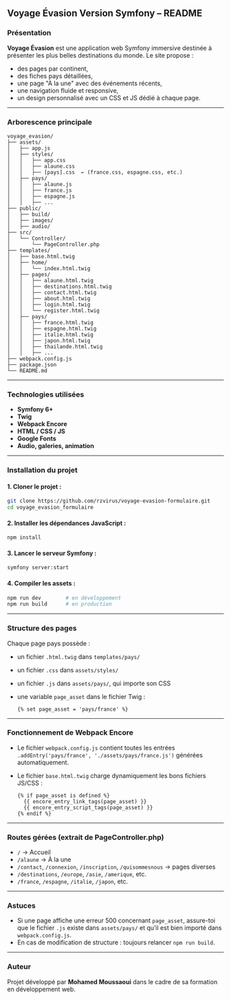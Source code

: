 ##  Voyage Évasion Version Symfony – README

###  Présentation

**Voyage Évasion** est une application web Symfony immersive destinée à présenter les plus belles destinations du monde. Le site propose :

* des pages par continent,
* des fiches pays détaillées,
* une page "À la une" avec des événements récents,
* une navigation fluide et responsive,
* un design personnalisé avec un CSS et JS dédié à chaque page.

---

###  Arborescence principale

```
voyage_evasion/
├── assets/
│   ├── app.js
│   ├── styles/
│   │   ├── app.css
│   │   ├── alaune.css
│   │   ├── [pays].css  ← (france.css, espagne.css, etc.)
│   ├── pays/
│   │   ├── alaune.js
│   │   ├── france.js
│   │   ├── espagne.js
│   │   ├── ...
├── public/
│   ├── build/
│   ├── images/
│   ├── audio/
├── src/
│   └── Controller/
│       └── PageController.php
├── templates/
│   ├── base.html.twig
│   ├── home/
│   │   └── index.html.twig
│   ├── pages/
│   │   ├── alaune.html.twig
│   │   ├── destinations.html.twig
│   │   ├── contact.html.twig
│   │   ├── about.html.twig
│   │   ├── login.html.twig
│   │   └── register.html.twig
│   ├── pays/
│   │   ├── france.html.twig
│   │   ├── espagne.html.twig
│   │   ├── italie.html.twig
│   │   ├── japon.html.twig
│   │   ├── thailande.html.twig
│   │   ├── ...
├── webpack.config.js
├── package.json
└── README.md
```

---

###  Technologies utilisées

* **Symfony 6+**
* **Twig**
* **Webpack Encore**
* **HTML / CSS / JS**
* **Google Fonts**
* **Audio, galeries, animation**

---

###  Installation du projet

#### 1. Cloner le projet :

```bash
git clone https://github.com/rzvirus/voyage-evasion-formulaire.git
cd voyage_evasion_formulaire
```

#### 2. Installer les dépendances JavaScript :

```bash
npm install
```

#### 3. Lancer le serveur Symfony :

```bash
symfony server:start
```

#### 4. Compiler les assets :

```bash
npm run dev        # en développement
npm run build      # en production
```

---

###  Structure des pages

Chaque page pays possède :

* un fichier `.html.twig` dans `templates/pays/`
* un fichier `.css` dans `assets/styles/`
* un fichier `.js` dans `assets/pays/`, qui importe son CSS
* une variable `page_asset` dans le fichier Twig :

  ```twig
  {% set page_asset = 'pays/france' %}
  ```

---

###  Fonctionnement de Webpack Encore

* Le fichier `webpack.config.js` contient toutes les entrées `.addEntry('pays/france', './assets/pays/france.js')` générées automatiquement.
* Le fichier `base.html.twig` charge dynamiquement les bons fichiers JS/CSS :

  ```twig
  {% if page_asset is defined %}
    {{ encore_entry_link_tags(page_asset) }}
    {{ encore_entry_script_tags(page_asset) }}
  {% endif %}
  ```

---

###  Routes gérées (extrait de PageController.php)

* `/` → Accueil
* `/alaune` → À la une
* `/contact`, `/connexion`, `/inscription`, `/quisommesnous` → pages diverses
* `/destinations`, `/europe`, `/asie`, `/amerique`, etc.
* `/france`, `/espagne`, `/italie`, `/japon`, etc.

---

###  Astuces

* Si une page affiche une erreur 500 concernant `page_asset`, assure-toi que le fichier `.js` existe dans `assets/pays/` et qu’il est bien importé dans `webpack.config.js`.
* En cas de modification de structure : toujours relancer `npm run build`.

---

###  Auteur

Projet développé par **Mohamed Moussaoui** dans le cadre de sa formation en développement web.
